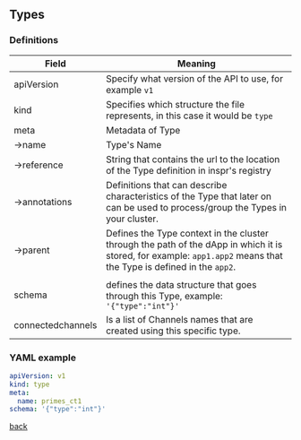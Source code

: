 ## Types 

### Definitions

| Field             | Meaning                                                                                                                                                            |
| ----------------- | ------------------------------------------------------------------------------------------------------------------------------------------------------------------ |
| apiVersion        | Specify what version of the API to use, for example `v1`                                                                                                         |
| kind              | Specifies which structure the file represents, in this case it would be `type`                                                                                     |
| meta              | Metadata of Type                                                                                                                                                   |
| &rarr;name        | Type's Name                                                                                                                                                        |
| &rarr;reference   | String that contains the url to the location of the Type definition in inspr's registry                                                                            |
| &rarr;annotations | Definitions that can describe characteristics of the Type that later on can be used to process/group the Types in your cluster.                                    |
| &rarr;parent      | Defines the Type context in the cluster through the path of the dApp in which it is stored, for example: `app1.app2` means that the Type is defined in the `app2`. |
|                   |
| schema            | defines the data structure that goes through this Type, example:  `'{"type":"int"}'`                                                                               |
| connectedchannels | Is a list of Channels names that are created using this specific type.                                                                                             |


### YAML example
```yaml
apiVersion: v1
kind: type
meta:
  name: primes_ct1  
schema: '{"type":"int"}'
```

[back](index.md)
